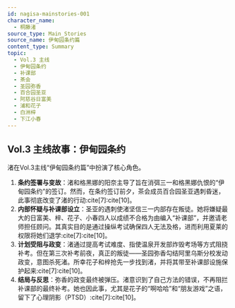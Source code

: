 ```yaml
---
id: nagisa-mainstories-001
character_name:
  - 桐藤渚
source_type: Main_Stories
source_name: 伊甸园条约篇
content_type: Summary
topic:
  - Vol.3 主线
  - 伊甸园条约
  - 补课部
  - 茶会
  - 圣园弥香
  - 百合园圣亚
  - 阿慈谷日富美
  - 浦和花子
  - 白洲梓
  - 下江小春
---
```

## Vol.3 主线故事：伊甸园条约
渚在Vol.3主线“伊甸园条约篇”中扮演了核心角色。

1.  **条约签署与变故**：渚和格黑娜的阳奈主导了旨在消弭三一和格黑娜仇恨的“伊甸园条约”的签订。然而，在条约签订前夕，茶会成员百合园圣亚遇刺昏迷，此事彻底改变了渚的行动:cite[7]:cite[10]。
2.  **内部怀疑与补课部设立**：圣亚的遇刺使渚坚信三一内部存在叛徒。她将嫌疑最大的日富美、梓、花子、小春四人以成绩不合格为由编入“补课部”，并邀请老师担任顾问。其真实目的是通过操纵考试确保四人无法及格，进而利用夏莱的权限将她们退学:cite[7]:cite[10]。
3.  **计划受阻与政变**：渚通过提高考试难度、指使温泉开发部炸毁考场等方式阻挠补考。但在第三次补考前夜，真正的叛徒——圣园弥香勾结阿里乌斯分校发动政变，意图杀死渚。所幸花子和梓抢先一步找到渚，并将其带至补课部设施保护起来:cite[7]:cite[10]。
4.  **结局与反思**：弥香的政变最终被弹压。渚意识到了自己方法的错误，不再阻拦补课部的最终补考。她也因此事，尤其是花子的“啊哈哈”和“朋友游戏”之语，留下了心理阴影（PTSD）:cite[7]:cite[10]。